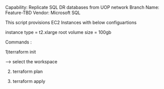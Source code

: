  Capability: Replicate SQL DR databases from UOP network
 Branch Name: Feature-TBD
 Vendor: Microsoft SQL
 

 This script provisions EC2 Instances with below configuartions 

 instance type = t2.xlarge
 root volume size = 100gb

 Commands : 

 1)terraform init

--> select the workspace 

2) terraform plan

3) terraform apply 




